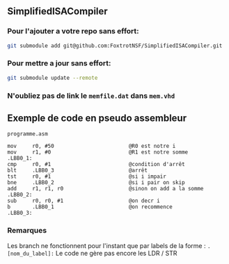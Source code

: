 ## SimplifiedISACompiler
### Pour l'ajouter a votre repo sans effort:

```bash
git submodule add git@github.com:FoxtrotNSF/SimplifiedISACompiler.git
```

### Pour mettre a jour sans effort:

```bash
git submodule update --remote
```

### N'oubliez pas de link le `memfile.dat` dans `mem.vhd`

## Exemple de code en pseudo assembleur
`programme.asm`
```assembly
mov     r0, #50                        @R0 est notre i
mov     r1, #0                         @R1 est notre somme
.LBB0_1:
cmp     r0, #1                         @condition d'arrêt
blt     .LBB0_3                        @arrêt
tst     r0, #1                         @si i impair
bne     .LBB0_2                        @si i pair on skip
add     r1, r1, r0                     @sinon on add a la somme
.LBB0_2:
sub     r0, r0, #1                     @on decr i
b       .LBB0_1                        @on recommence
.LBB0_3:
```
### Remarques
Les branch ne fonctionnent pour l'instant que par labels de la forme :
```.[nom_du_label]:```
Le code ne gère pas encore les LDR / STR 
